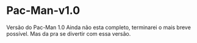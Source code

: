 # Pac-Man-v1.0
Versão do Pac-Man 1.0 Ainda não esta completo, terminarei o mais breve possível. Mas da pra se divertir com essa versão.
